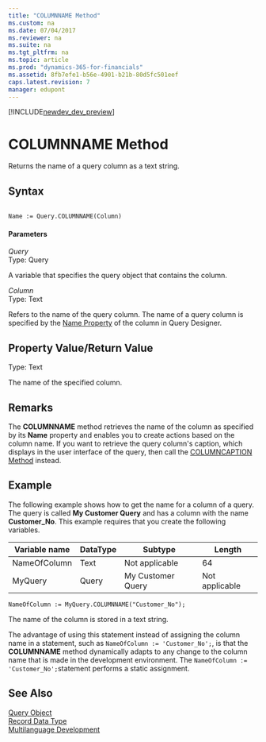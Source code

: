 ```yaml
---
title: "COLUMNNAME Method"
ms.custom: na
ms.date: 07/04/2017
ms.reviewer: na
ms.suite: na
ms.tgt_pltfrm: na
ms.topic: article
ms.prod: "dynamics-365-for-financials"
ms.assetid: 8fb7efe1-b56e-4901-b21b-80d5fc501eef
caps.latest.revision: 7
manager: edupont
---
```


[!INCLUDE[newdev_dev_preview](../includes/newdev_dev_preview.md)]

# COLUMNNAME Method
Returns the name of a query column as a text string.  

## Syntax  

```  

Name := Query.COLUMNNAME(Column)  
```  

#### Parameters  
 *Query*  
 Type: Query  

 A variable that specifies the query object that contains the column.  

 *Column*  
 Type: Text  

 Refers to the name of the query column. The name of a query column is specified by the [Name Property](../properties/devenv-Name-Property.md) of the column in Query Designer.  

## Property Value/Return Value  
 Type: Text  

 The name of the specified column.  

## Remarks  
 The **COLUMNNAME** method retrieves the name of the column as specified by its **Name** property and enables you to create actions based on the column name. If you want to retrieve the query column's caption, which displays in the user interface of the query, then call the [COLUMNCAPTION Method](devenv-COLUMNCAPTION-Method.md) instead.  

## Example  
 The following example shows how to get the name for a column of a query. The query is called **My Customer Query** and has a column with the name **Customer\_No**. This example requires that you create the following variables.  

|Variable name|DataType|Subtype|Length|  
|-------------------|--------------|-------------|------------|  
|NameOfColumn|Text|Not applicable|64|  
|MyQuery|Query|My Customer Query|Not applicable|  

```  
NameOfColumn := MyQuery.COLUMNNAME("Customer_No");  
```  

 The name of the column is stored in a text string.  

 The advantage of using this statement instead of assigning the column name in a statement, such as `NameOfColumn := 'Customer_No';`, is that the **COLUMNNAME** method dynamically adapts to any change to the column name that is made in the development environment. The `NameOfColumn := 'Customer_No';`statement performs a static assignment.  

## See Also  
 <!--NAV [How to: Create Queries](How-to--Create-Queries.md) 
 [How to: Set Up Filter Rows in Query Designer](How-to--Set-Up-Filter-Rows-in-Query-Designer.md)   -->
 [Query Object](../devenv-query-object.md)   
 [Record Data Type](../datatypes/devenv-Record-Data-Type.md)   
 [Multilanguage Development](../devenv-multilanguage-development.md)
